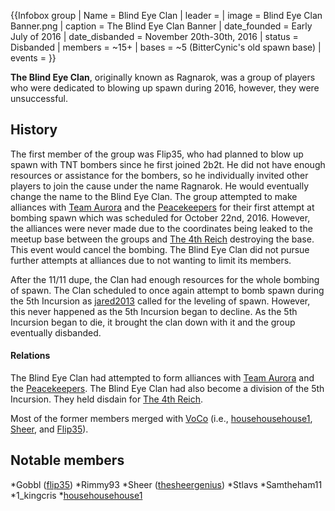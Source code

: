 {{Infobox group
| Name = Blind Eye Clan
| leader =
| image = Blind Eye Clan Banner.png
| caption = The Blind Eye Clan Banner
| date_founded = Early July of 2016
| date_disbanded = November 20th-30th, 2016
| status = Disbanded
| members = ~15+
| bases = ~5 (BitterCynic's old spawn base)
| events =
}}

**The Blind Eye Clan**, originally known as Ragnarok, was a group of players who were dedicated to blowing up spawn during 2016, however, they were unsuccessful.

## History
The first member of the group was Flip35, who had planned to blow up spawn with TNT bombers since he first joined 2b2t. He did not have enough resources or assistance for the bombers, so he individually invited other players to join the cause under the name Ragnarok. He would eventually change the name to the Blind Eye Clan. The group attempted to make alliances with [Team Aurora](https://2b2t.miraheze.org/wiki/Team_Aurora) and the [Peacekeepers](https://2b2t.miraheze.org/wiki/Peacekeepers) for their first attempt at bombing spawn which was scheduled for October 22nd, 2016. However, the alliances were never made due to the coordinates being leaked to the meetup base between the groups and [The 4th Reich](https://2b2t.miraheze.org/wiki/The_4th_Reich) destroying the base. This event would cancel the bombing. The Blind Eye Clan did not pursue further attempts at alliances due to not wanting to limit its members.

After the 11/11 dupe, the Clan had enough resources for the whole bombing of spawn. The Clan scheduled to once again attempt to bomb spawn during the 5th Incursion as [jared2013](https://2b2t.miraheze.org/wiki/jared2013) called for the leveling of spawn. However, this never happened as the 5th Incursion began to decline. As the 5th Incursion began to die, it brought the clan down with it and the group eventually disbanded.

#### Relations
The Blind Eye Clan had attempted to form alliances with [Team Aurora](https://2b2t.miraheze.org/wiki/Team_Aurora) and the [Peacekeepers](https://2b2t.miraheze.org/wiki/Peacekeepers). The Blind Eye Clan had also become a division of the 5th Incursion. They held disdain for [The 4th Reich](https://2b2t.miraheze.org/wiki/The_4th_Reich).

Most of the former members merged with [VoCo](https://2b2t.miraheze.org/wiki/VoCo) (i.e., [househousehouse1](https://2b2t.miraheze.org/wiki/househousehouse1), [Sheer](https://2b2t.miraheze.org/wiki/Sheer), and [Flip35](https://2b2t.miraheze.org/wiki/Flip35)).

## Notable members
*Gobbl ([flip35](https://2b2t.miraheze.org/wiki/flip35))
*Rimmy93
*Sheer ([thesheergenius](https://2b2t.miraheze.org/wiki/thesheergenius))
*Stlavs
*Samtheham11
*1_kingcris
*[househousehouse1](https://2b2t.miraheze.org/wiki/househousehouse1)